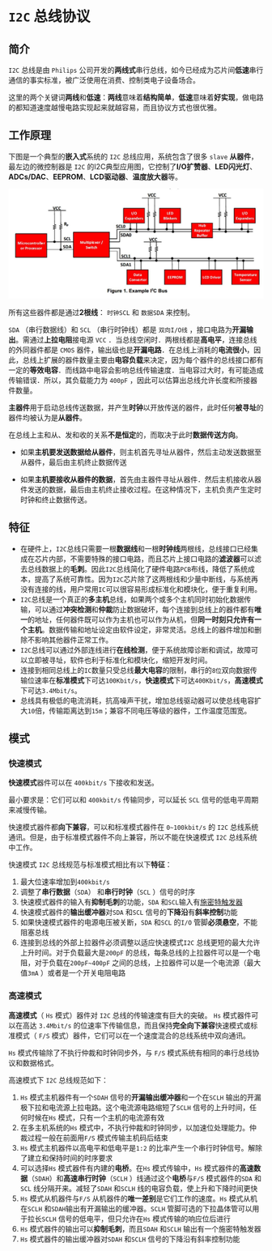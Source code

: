 # `I2C` 总线协议

## 简介

`I2C` 总线是由 `Philips` 公司开发的**两线式**串行总线，如今已经成为芯片间**低速**串行通信的事实标准，被广泛使用在消费、控制类电子设备场合。

这里的两个关键词**两线**和**低速**：**两线**意味着**结构简单**，**低速**意味着**好实现**，做电路的都知道速度越慢电路实现起来就越容易，而且协议方式也很优雅。

## 工作原理

下图是一个典型的**嵌入式**系统的 `I2C` 总线应用，系统包含了很多 `slave` **从器件**，最左边的微控制器是 `I2C` 的I2C典型应用图，它控制了**I/O扩赞器**、**LED闪光灯**、**ADCs/DAC**、**EEPROM**、**LCD驱动器**、**温度放大器**等。

![I2C典型应用图](assets/images/I2C典型应用图.jpg)

所有这些器件都是通过**2根线**： `时钟SCL` 和 `数据SDA` 来控制。

`SDA` （串行数据线）和 `SCL` （串行时钟线）都是 `双向I/O线` ，接口电路为**开漏输出**。需通过**上拉电阻**接电源 `VCC` ．当总线空闲时．两根线都是**高电平**，连接总线的外同器件都是 `CMOS` 器件，输出级也是**开漏电路**．在总线上消耗的**电流很小**，因此，总线上扩展的器件数量主要由**电容负载**来决定，因为每个器件的总线接口都有一定的**等效电容**．而线路中电容会影响总线传输速度．当电容过大时，有可能造成传输错误．所以，其负载能力为 `400pF` ，因此可以估算出总线允许长度和所接器件数量。

**主器件**用于启动总线传送数据，并产生**时钟**以开放传送的器件，此时任何**被寻址**的器件均被认为是**从器件**。

在总线上主和从、发和收的关系**不是恒定**的，而取决于此时**数据传送方向**。

* 如果**主机要发送数据给从器件**，则主机首先寻址从器件，然后主动发送数据至从器件，最后由主机终止数据传送

* 如果**主机要接收从器件的数据**，首先由主器件寻址从器件．然后主机接收从器件发送的数据，最后由主机终止接收过程。在这种情况下，主机负责产生定时时钟和终止数据传送。

## 特征

* 在硬件上，`I2C`总线只需要一根**数据线**和一根**时钟线**两根线，总线接口已经集成在芯片内部，不需要特殊的接口电路，而且芯片上接口电路的**滤波器**可以滤去总线数据上的**毛刺**。因此`I2C`总线简化了硬件电路`PCB`布线，降低了系统成本，提高了系统可靠性。因为`I2C`芯片除了这两根线和少量中断线，与系统再没有连接的线，用户常用`IC`可以很容易形成标准化和模块化，便于重复利用。
* `I2C`总线是一个真正的**多主机**总线，如果两个或多个主机同时初始化数据传输，可以通过**冲突检测**和**仲裁**防止数据破坏，每个连接到总线上的器件都有**唯一**的地址，任何器件既可以作为主机也可以作为从机，但**同一时刻只允许有一个主机**。数据传输和地址设定由软件设定，非常灵活。总线上的器件增加和删除不影响其他器件正常工作。
* `I2C`总线可以通过外部连线进行**在线检测**，便于系统故障诊断和调试，故障可以立即被寻址，软件也利于标准化和模块化，缩短开发时间。
* 连接到相同总线上的`IC`数量只受总线**最大电容**的限制，串行的`8位`双向数据传输位速率在**标准模式**下可达`100Kbit/s`，**快速模式**下可达`400Kbit/s`，**高速模式**下可达`3.4Mbit/s`。
* 总线具有极低的电流消耗，抗高噪声干扰，增加总线驱动器可以使总线电容扩大`10`倍，传输距离达到`15m`；兼容不同电压等级的器件，工作温度范围宽。

## 模式

### 快速模式

**快速模式**器件可以在 `400kbit/s` 下接收和发送。

最小要求是：它们可以和 `400kbit/s` 传输同步，可以延长 `SCL` 信号的低电平周期来减慢传输。

快速模式器件都**向下兼容**，可以和标准模式器件在 `0~100kbit/s` 的 `I2C` 总线系统通讯。但是，由于标准模式器件不向上兼容，所以不能在快速模式 `I2C` 总线系统中工作。

快速模式 `I2C` 总线规范与标准模式相比有以下**特征**：

1. 最大位速率增加到`400kbit/s`
2. 调整了**串行数据**（`SDA`） 和**串行时钟**（`SCL` ）信号的时序
3. 快速模式器件的输入有**抑制毛刺**的功能，`SDA` 和`SCL`输入有[施密特触发器](https://baike.baidu.com/item/%E6%96%BD%E5%AF%86%E7%89%B9%E8%A7%A6%E5%8F%91%E5%99%A8)
4. 快速模式器件的**输出缓冲器**对`SDA` 和`SCL` 信号的**下降沿**有**斜率控制**功能
5. 如果快速模式器件的电源电压被关断，`SDA` 和`SCL` 的`I/O` 管脚**必须悬空**，不能阻塞总线
6. 连接到总线的外部上拉器件必须调整以适应快速模式`I2C` 总线更短的最大允许上升时间。对于负载最大是`200pF` 的总线，每条总线的上拉器件可以是一个电阻，对于负载在`200pF~400pF` 之间的总线，上拉器件可以是一个电流源（最大值`3mA` ）或者是一个开关电阻电路

### 高速模式

**高速模式**（ `Hs` 模式）器件对 `I2C` 总线的传输速度有巨大的突破。 `Hs` 模式器件可以在高达 `3.4Mbit/s` 的位速率下传输信息，而且保持**完全向下兼容**快速模式或标准模式（ `F/S` 模式）器件，它们可以在一个速度混合的总线系统中双向通讯。

`Hs` 模式传输除了不执行仲裁和时钟同步外，与 `F/S` 模式系统有相同的串行总线协议和数据格式。

高速模式下 `I2C` 总线规范如下：

1. `Hs` 模式主机器件有一个`SDAH` 信号的**开漏输出缓冲器**和一个在`SCLH` 输出的开漏极下拉和电流源上拉电路。这个电流源电路缩短了`SCLH` 信号的上升时间，任何时候在`Hs` 模式，只有一个主机的电流源有效
2. 在多主机系统的`Hs` 模式中，不执行仲裁和时钟同步，以加速位处理能力。仲裁过程一般在前面用`F/S` 模式传输主机码后结束
3. `Hs` 模式主机器件以高电平和低电平是`1:2` 的比率产生一个串行时钟信号。解除了建立和保持时间的时序要求
4. 可以选择`Hs` 模式器件有内建的**电桥**。在`Hs` 模式传输中，`Hs` 模式器件的**高速数据**（`SDAH`）和**高速串行时钟**（`SCLH` ）线通过这个**电桥**与`F/S` 模式器件的`SDA` 和`SCL` 线分隔开来。减轻了`SDAH` 和`SCLH` 线的电容负载，使上升和下降时间更快
5. `Hs` 模式从机器件与`F/S` 从机器件的**唯一差别**是它们工作的速度。`Hs` 模式从机在`SCLH` 和`SDAH`输出有开漏输出的缓冲器。`SCLH` 管脚可选的下拉晶体管可以用于拉长`SCLH` 信号的低电平，但只允许在`Hs` 模式传输的响应位后进行
6. `Hs` 模式器件的输出可以**抑制毛刺**，而且`SDAH` 和`SCLH` 输出有一个施密特触发器
7. `Hs` 模式器件的输出缓冲器对`SDAH` 和`SCLH` 信号的下降沿有斜率控制功能
